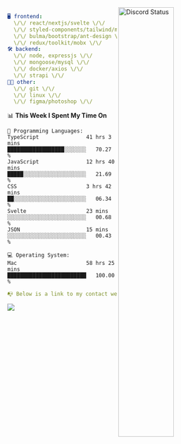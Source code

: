 
<a href="https://discord.com/users/279302975371870218" target="_blank">
    <img width="50%" align="right" alt="Discord Status" src="https://lanyard.cnrad.dev/api/279302975371870218?bg=161B22&borderRadius=5px%205px%200%200&hideTimestamp=true&idleMessage=Just%20chillin%27%20at%20the%20moment&animated=true">
</a>

```yaml
🖥️ frontend: 
  \/\/ react/nextjs/svelte \/\/
  \/\/ styled-components/tailwind/mui/
  \/\/ bulma/bootstrap/ant-design \/\/
  \/\/ redux/toolkit/mobx \/\/
🛠 backend: 
  \/\/ node, expressjs \/\/
  \/\/ mongoose/mysql \/\/
  \/\/ docker/axios \/\/
  \/\/ strapi \/\/
👨‍💻 other: 
  \/\/ git \/\/ 
  \/\/ linux \/\/
  \/\/ figma/photoshop \/\/
```
<!--START_SECTION:waka-->
📊 **This Week I Spent My Time On** 

```text
💬 Programming Languages: 
TypeScript               41 hrs 3 mins       ██████████████████░░░░░░░   70.27 % 
JavaScript               12 hrs 40 mins      █████░░░░░░░░░░░░░░░░░░░░   21.69 % 
CSS                      3 hrs 42 mins       ██░░░░░░░░░░░░░░░░░░░░░░░   06.34 % 
Svelte                   23 mins             ░░░░░░░░░░░░░░░░░░░░░░░░░   00.68 % 
JSON                     15 mins             ░░░░░░░░░░░░░░░░░░░░░░░░░   00.43 % 

💻 Operating System: 
Mac                      58 hrs 25 mins      █████████████████████████   100.00 % 
```


<!--END_SECTION:waka-->
```yaml
📭 Below is a link to my contact website 
```
<a href="https://mxns.xyz" target="_black"> <img src="https://img.shields.io/badge/website-161B22?style=for-the-badge&logo=About.me&logoColor=white"></img> <a/>
